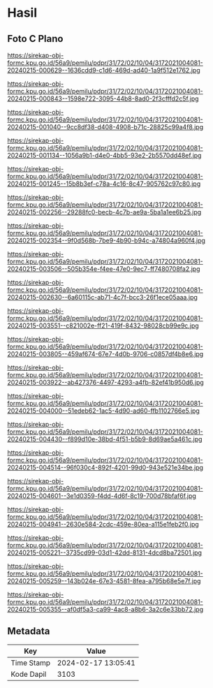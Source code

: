 # Hasil

## Foto C Plano

https://sirekap-obj-formc.kpu.go.id/56a9/pemilu/pdpr/31/72/02/10/04/3172021004081-20240215-000629--1636cdd9-c1d6-469d-ad40-1a9f512e1762.jpg

https://sirekap-obj-formc.kpu.go.id/56a9/pemilu/pdpr/31/72/02/10/04/3172021004081-20240215-000843--1598e722-3095-44b8-8ad0-2f3cfffd2c5f.jpg

https://sirekap-obj-formc.kpu.go.id/56a9/pemilu/pdpr/31/72/02/10/04/3172021004081-20240215-001040--9cc8df38-d408-4908-b71c-28825c99a4f8.jpg

https://sirekap-obj-formc.kpu.go.id/56a9/pemilu/pdpr/31/72/02/10/04/3172021004081-20240215-001134--1056a9b1-d4e0-4bb5-93e2-2b5570dd48ef.jpg

https://sirekap-obj-formc.kpu.go.id/56a9/pemilu/pdpr/31/72/02/10/04/3172021004081-20240215-001245--15b8b3ef-c78a-4c16-8c47-905762c97c80.jpg

https://sirekap-obj-formc.kpu.go.id/56a9/pemilu/pdpr/31/72/02/10/04/3172021004081-20240215-002256--29288fc0-becb-4c7b-ae9a-5ba1a1ee6b25.jpg

https://sirekap-obj-formc.kpu.go.id/56a9/pemilu/pdpr/31/72/02/10/04/3172021004081-20240215-002354--9f0d568b-7be9-4b90-b94c-a74804a960f4.jpg

https://sirekap-obj-formc.kpu.go.id/56a9/pemilu/pdpr/31/72/02/10/04/3172021004081-20240215-003506--505b354e-f4ee-47e0-9ec7-ff7480708fa2.jpg

https://sirekap-obj-formc.kpu.go.id/56a9/pemilu/pdpr/31/72/02/10/04/3172021004081-20240215-002630--6a60115c-ab71-4c7f-bcc3-26f1ece05aaa.jpg

https://sirekap-obj-formc.kpu.go.id/56a9/pemilu/pdpr/31/72/02/10/04/3172021004081-20240215-003551--c821002e-ff21-419f-8432-98028cb99e9c.jpg

https://sirekap-obj-formc.kpu.go.id/56a9/pemilu/pdpr/31/72/02/10/04/3172021004081-20240215-003805--459af674-67e7-4d0b-9706-c0857df4b8e6.jpg

https://sirekap-obj-formc.kpu.go.id/56a9/pemilu/pdpr/31/72/02/10/04/3172021004081-20240215-003922--ab427376-4497-4293-a4fb-82ef41b950d6.jpg

https://sirekap-obj-formc.kpu.go.id/56a9/pemilu/pdpr/31/72/02/10/04/3172021004081-20240215-004000--51edeb62-1ac5-4d90-ad60-ffb1102766e5.jpg

https://sirekap-obj-formc.kpu.go.id/56a9/pemilu/pdpr/31/72/02/10/04/3172021004081-20240215-004430--f899d10e-38bd-4f51-b5b9-8d69ae5a461c.jpg

https://sirekap-obj-formc.kpu.go.id/56a9/pemilu/pdpr/31/72/02/10/04/3172021004081-20240215-004514--96f030c4-892f-4201-99d0-943e521e34be.jpg

https://sirekap-obj-formc.kpu.go.id/56a9/pemilu/pdpr/31/72/02/10/04/3172021004081-20240215-004601--3e1d0359-f4dd-4d6f-8c19-700d78bfaf6f.jpg

https://sirekap-obj-formc.kpu.go.id/56a9/pemilu/pdpr/31/72/02/10/04/3172021004081-20240215-004941--2630e584-2cdc-459e-80ea-a115e1feb2f0.jpg

https://sirekap-obj-formc.kpu.go.id/56a9/pemilu/pdpr/31/72/02/10/04/3172021004081-20240215-005221--3735cd99-03d1-42dd-8131-4dcd8ba72501.jpg

https://sirekap-obj-formc.kpu.go.id/56a9/pemilu/pdpr/31/72/02/10/04/3172021004081-20240215-005259--143b024e-67e3-4581-8fea-a795b68e5e7f.jpg

https://sirekap-obj-formc.kpu.go.id/56a9/pemilu/pdpr/31/72/02/10/04/3172021004081-20240215-005355--af0df5a3-ca99-4ac8-a8b6-3a2c6e33bb72.jpg


## Metadata

| Key        | Value               |
| ---------- | ------------------- |
| Time Stamp | 2024-02-17 13:05:41 |
| Kode Dapil | 3103                |



